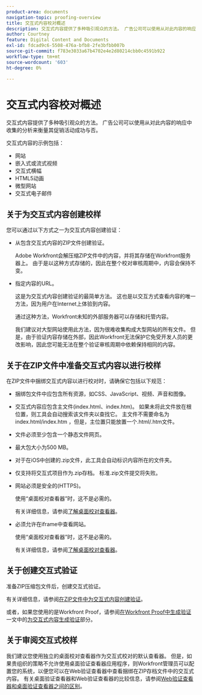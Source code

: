 ```yaml
---
product-area: documents
navigation-topic: proofing-overview
title: 交互式内容校对概述
description: 交互式内容提供了多种吸引观众的方法。 广告公司可以使用从对此内容的响应中收集的分析来衡量其促销活动成功与否。
author: Courtney
feature: Digital Content and Documents
exl-id: fdcad9c6-5508-476a-bfb8-2fe3bfbb007b
source-git-commit: f783e3033a67b4702e4e2d80214cbb0c4591b922
workflow-type: tm+mt
source-wordcount: '603'
ht-degree: 0%

---
```


# 交互式内容校对概述

<!-- Audited: 01/2024 -->

交互式内容提供了多种吸引观众的方法。 广告公司可以使用从对此内容的响应中收集的分析来衡量其促销活动成功与否。

交互式内容的示例包括：

* 网站
* 嵌入式或流式视频
* 交互式横幅
* HTML5动画
* 微型网站
* 交互式电子邮件

## 关于为交互式内容创建校样

您可以通过以下方式之一为交互式内容创建验证：

* 从包含交互式内容的ZIP文件创建验证。

  Adobe Workfront会解压缩ZIP文件中的内容，并将其存储在Workfront服务器上。 由于是以这种方式存储的，因此在整个校对审核周期中，内容会保持不变。

* 指定内容的URL。

  这是为交互式内容创建验证的最简单方法。 这也是以交互方式查看内容的唯一方法，因为用户在Internet上体验到内容。

  通过这种方法，Workfront未知的外部服务器可以存储和托管内容。

  我们建议对大型网站使用此方法，因为很难收集构成大型网站的所有文件。 但是，由于验证内容存储在外部，因此Workfront无法保护它免受开发人员的更改影响，因此您可能无法在整个验证审核周期中依赖保持相同的内容。

## 关于在ZIP文件中准备交互式内容以进行校样

在ZIP文件中捆绑交互式内容以进行校对时，请确保它包括以下规范：

* 捆绑包文件中应包含所有资源，如CSS、JavaScript、视频、声音和图像。
* 交互式内容应包含主文件(index.html、index.htm)。 如果未将此文件放在根位置，则工具会自动搜索该文件夹以查找它。 主文件不需要命名为index.html/index.htm ，但是，主位置只能放置一个.html/.htm文件。
* 文件必须至少包含一个静态文件网页。
* 最大包大小为500 MB。
* 对于在iOS中创建的.zip文件，此工具会自动标识内容所在的文件夹。
* 仅支持将交互式项目作为.zip存档。 标准.zip文件提交将失败。
* 网站必须是安全的(HTTPS)。

  使用“桌面校对查看器”时，这不是必需的。

  有关详细信息，请参阅[了解桌面校对查看器](../../../workfront-proof/wp-work-proofsfiles/review-proofs-dpv/destop-proofing-viewer.md)。

* 必须允许在iframe中查看网站。

  使用“桌面校对查看器”时，这不是必需的。

  有关详细信息，请参阅[了解桌面校对查看器](../../../workfront-proof/wp-work-proofsfiles/review-proofs-dpv/destop-proofing-viewer.md)。

## 关于创建交互式验证

准备ZIP压缩包文件后，创建交互式验证。

有关详细信息，请参阅[在ZIP文件中为交互式内容创建验证](../../../review-and-approve-work/proofing/creating-proofs-within-workfront/generate-proof-interactive-content.md)。

或者，如果您使用的是Workfront Proof，请参阅[在Workfront Proof中生成验证](../../../workfront-proof/wp-work-proofsfiles/create-proofs-and-files/generate-proofs.md)一文中的[为交互式内容生成验证](../../../workfront-proof/wp-work-proofsfiles/create-proofs-and-files/generate-proofs.md#generate-a-proof-for-interactive-content)部分。

## 关于审阅交互式校样

我们建议您使用独立的桌面校对查看器作为交互式校对的默认查看器。 但是，如果贵组织的策略不允许使用桌面验证查看器应用程序，则Workfront管理员可以配置您的系统，以便您可以在Web验证查看器中查看捆绑在ZIP存档文件中的交互式内容。 有关桌面验证查看器和Web验证查看器的比较信息，请参阅[Web验证查看器和桌面验证查看器之间的区别](../../../review-and-approve-work/proofing/proofing-overview/understand-differences-between-web-viewer.md)。
